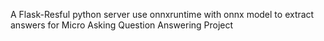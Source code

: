 A Flask-Resful python server use onnxruntime with onnx model to extract answers for Micro Asking Question Answering Project

